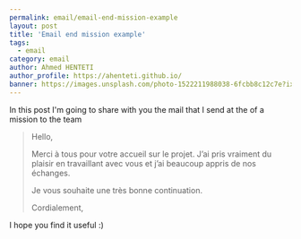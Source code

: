 ```yaml
---
permalink: email/email-end-mission-example
layout: post
title: 'Email end mission example'
tags:
  - email
category: email
author: Ahmed HENTETI
author_profile: https://ahenteti.github.io/
banner: https://images.unsplash.com/photo-1522211988038-6fcbb8c12c7e?ixid=MXwxMjA3fDB8MHxwaG90by1wYWdlfHx8fGVufDB8fHw%3D&ixlib=rb-1.2.1&auto=format&fit=crop&w=1050&q=80
---
```


In this post I'm going to share with you the mail that I send at the of a mission to the team

> Hello,
>
> Merci à tous pour votre accueil sur le projet. J’ai pris vraiment du plaisir en travaillant avec vous et j’ai beaucoup appris de nos échanges.
>
> Je vous souhaite une très bonne continuation.
>
> Cordialement,

I hope you find it useful :)
